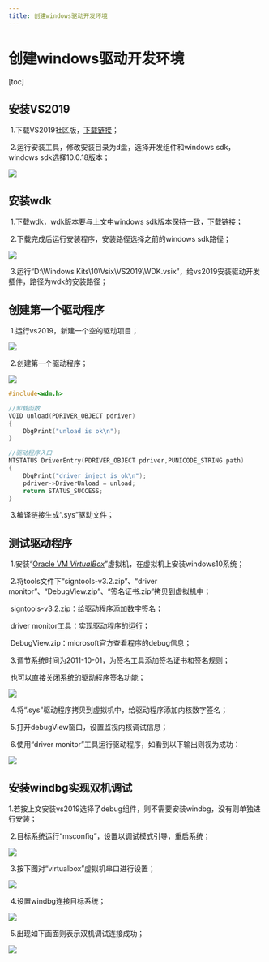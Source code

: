 ```yaml
---
title: 创建windows驱动开发环境
---
```

# 创建windows驱动开发环境

[toc]

## 安装VS2019

​	1.下载VS2019社区版，[下载链接](https://visualstudio.microsoft.com/zh-hans/vs/older-downloads/)；

​	2.运行安装工具，修改安装目录为d盘，选择开发组件和windows sdk，windows sdk选择10.0.18版本；

![](https://gitee.com/ningbocai/pictures/raw/master/image-20221014/131938-88.PNG)

## 安装wdk

​	1.下载wdk，wdk版本要与上文中windows sdk版本保持一致，[下载链接](https://learn.microsoft.com/zh-cn/windows-hardware/drivers/other-wdk-downloads)；

​	2.下载完成后运行安装程序，安装路径选择之前的windows sdk路径；

![](https://gitee.com/ningbocai/pictures/raw/master/image-20221014/131939-4d.PNG)

​	3.运行“D:\Windows Kits\10\Vsix\VS2019\WDK.vsix”，给vs2019安装驱动开发插件，路径为wdk的安装路径；

## 创建第一个驱动程序

​	1.运行vs2019，新建一个空的驱动项目；

![](https://gitee.com/ningbocai/pictures/raw/master/image-20221014/131940-dd.PNG)

​	2.创建第一个驱动程序；

![](https://gitee.com/ningbocai/pictures/raw/master/image-20221014/131941-e6.PNG)

```c
#include<wdm.h>

//卸载函数
VOID unload(PDRIVER_OBJECT pdriver) 
{
	DbgPrint("unload is ok\n");
}

//驱动程序入口
NTSTATUS DriverEntry(PDRIVER_OBJECT pdriver,PUNICODE_STRING path)
{
	DbgPrint("driver inject is ok\n");
	pdriver->DriverUnload = unload;
	return STATUS_SUCCESS;
}
```

​	3.编译链接生成“.sys”驱动文件；

## 测试驱动程序

​	1.安装“[Oracle VM *VirtualBox*](https://www.baidu.com/link?url=CvKvj5qAatdqb0EOcEkQJoAtT0gG-xm6pV5qyyYvPF3g-ApXvw_ry0RCWU0ceH6F&wd=&eqid=df6b99e60008ee1e00000006633cab8c)”虚拟机，在虚拟机上安装windows10系统；

​	2.将tools文件下“signtools-v3.2.zip”、“driver monitor”、“DebugView.zip”、“签名证书.zip”拷贝到虚拟机中；

​		signtools-v3.2.zip：给驱动程序添加数字签名；

​		driver monitor工具：实现驱动程序的运行；

​		DebugView.zip：microsoft官方查看程序的debug信息；

​	3.调节系统时间为2011-10-01，为签名工具添加签名证书和签名规则；

​		也可以直接关闭系统的驱动程序签名功能；

![](https://gitee.com/ningbocai/pictures/raw/master/image-20221014/131941-0a.PNG)

​	4.将“.sys"驱动程序拷贝到虚拟机中，给驱动程序添加内核数字签名；

​	5.打开debugView窗口，设置监视内核调试信息；

​	6.使用“driver monitor”工具运行驱动程序，如看到以下输出则视为成功：

![](https://gitee.com/ningbocai/pictures/raw/master/image-20221014/131943-0a.PNG)

## 安装windbg实现双机调试

​	1.若按上文安装vs2019选择了debug组件，则不需要安装windbg，没有则单独进行安装；

​	2.目标系统运行“msconfig”，设置以调试模式引导，重启系统；

![](https://gitee.com/ningbocai/pictures/raw/master/image-20221014/131944-41.PNG)

​	3.按下图对“virtualbox”虚拟机串口进行设置；

![](https://gitee.com/ningbocai/pictures/raw/master/image-20221014/131945-5a.PNG)

​	4.设置windbg连接目标系统；

![](https://gitee.com/ningbocai/pictures/raw/master/image-20221014/131945-b4.PNG)

​	5.出现如下画面则表示双机调试连接成功；

![](https://gitee.com/ningbocai/pictures/raw/master/image-20221014/131946-1c.PNG)

